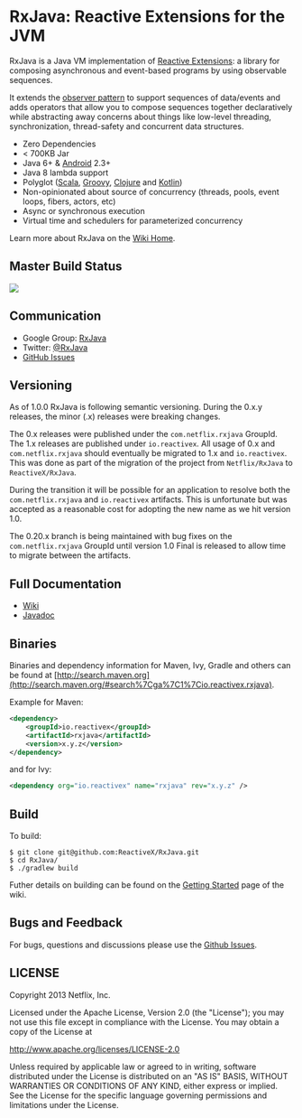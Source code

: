 # RxJava: Reactive Extensions for the JVM

RxJava is a Java VM implementation of [Reactive Extensions](://reactivex.io): a library for composing asynchronous and event-based programs by using observable sequences.

It extends the [observer pattern](http://en.wikipedia.org/wiki/Observer_pattern) to support sequences of data/events and adds operators that allow you to compose sequences together declaratively while abstracting away concerns about things like low-level threading, synchronization, thread-safety and concurrent data structures.

- Zero Dependencies
- < 700KB Jar
- Java 6+ & [Android](https://github.com/ReactiveX/RxAndroid) 2.3+
- Java 8 lambda support
- Polyglot ([Scala](https://github.com/ReactiveX/RxScala), [Groovy](https://github.com/ReactiveX/RxGroovy), [Clojure](https://github.com/ReactiveX/RxClojure) and [Kotlin](https://github.com/ReactiveX/RxKotlin))
- Non-opinionated about source of concurrency (threads, pools, event loops, fibers, actors, etc)
- Async or synchronous execution
- Virtual time and schedulers for parameterized concurrency

Learn more about RxJava on the <a href="https://github.com/ReactiveX/RxJava/wiki">Wiki Home</a>.

## Master Build Status

<a href='https://travis-ci.org/ReactiveX/RxJava/builds'><img src='https://travis-ci.org/ReactiveX/RxJava.svg?branch=1.x'></a>

## Communication

- Google Group: [RxJava](http://groups.google.com/d/forum/rxjava)
- Twitter: [@RxJava](http://twitter.com/RxJava)
- [GitHub Issues](https://github.com/ReactiveX/RxJava/issues)

## Versioning

As of 1.0.0 RxJava is following semantic versioning.
During the 0.x.y releases, the minor (.x) releases were breaking changes.

The 0.x releases were published under the `com.netflix.rxjava` GroupId. The 1.x releases are published under `io.reactivex`. All usage of 0.x and `com.netflix.rxjava` should eventually be migrated to 1.x and `io.reactivex`. This was done as part of the migration of the project from `Netflix/RxJava` to `ReactiveX/RxJava`.

During the transition it will be possible for an application to resolve both the `com.netflix.rxjava` and `io.reactivex` artifacts. This is unfortunate but was accepted as a reasonable cost for adopting the new name as we hit version 1.0.

The 0.20.x branch is being maintained with bug fixes on the `com.netflix.rxjava` GroupId until version 1.0 Final is released to allow time to migrate between the artifacts.

## Full Documentation

- [Wiki](https://github.com/ReactiveX/RxJava/wiki)
- [Javadoc](http://reactivex.io/RxJava/javadoc/)

## Binaries

Binaries and dependency information for Maven, Ivy, Gradle and others can be found at [http://search.maven.org](http://search.maven.org/#search%7Cga%7C1%7Cio.reactivex.rxjava).

Example for Maven:

```xml
<dependency>
    <groupId>io.reactivex</groupId>
    <artifactId>rxjava</artifactId>
    <version>x.y.z</version>
</dependency>
```
and for Ivy:

```xml
<dependency org="io.reactivex" name="rxjava" rev="x.y.z" />
```

## Build

To build:

```
$ git clone git@github.com:ReactiveX/RxJava.git
$ cd RxJava/
$ ./gradlew build
```

Futher details on building can be found on the [Getting Started](https://github.com/ReactiveX/RxJava/wiki/Getting-Started) page of the wiki.

## Bugs and Feedback

For bugs, questions and discussions please use the [Github Issues](https://github.com/ReactiveX/RxJava/issues).

 
## LICENSE

Copyright 2013 Netflix, Inc.

Licensed under the Apache License, Version 2.0 (the "License");
you may not use this file except in compliance with the License.
You may obtain a copy of the License at

<http://www.apache.org/licenses/LICENSE-2.0>

Unless required by applicable law or agreed to in writing, software
distributed under the License is distributed on an "AS IS" BASIS,
WITHOUT WARRANTIES OR CONDITIONS OF ANY KIND, either express or implied.
See the License for the specific language governing permissions and
limitations under the License.
